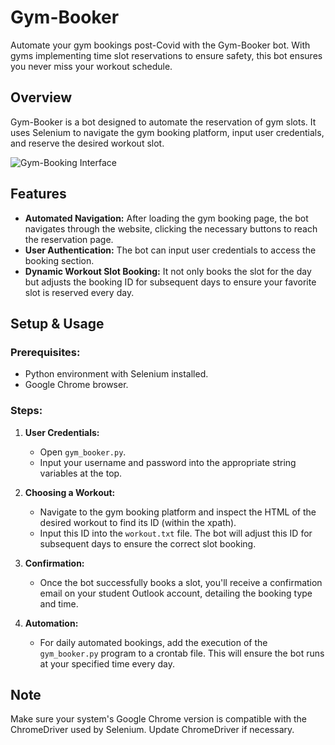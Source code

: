 # Gym-Booker

Automate your gym bookings post-Covid with the Gym-Booker bot. With gyms implementing time slot reservations to ensure safety, this bot ensures you never miss your workout schedule.

## Overview

Gym-Booker is a bot designed to automate the reservation of gym slots. It uses Selenium to navigate the gym booking platform, input user credentials, and reserve the desired workout slot.

![Gym-Booking Interface](https://user-images.githubusercontent.com/94335877/145320188-e1930e16-4e9b-428b-915a-f8f590694add.png)

## Features

- **Automated Navigation:** After loading the gym booking page, the bot navigates through the website, clicking the necessary buttons to reach the reservation page.
- **User Authentication:** The bot can input user credentials to access the booking section.
- **Dynamic Workout Slot Booking:** It not only books the slot for the day but adjusts the booking ID for subsequent days to ensure your favorite slot is reserved every day.

## Setup & Usage

### Prerequisites:
- Python environment with Selenium installed.
- Google Chrome browser.

### Steps:

1. **User Credentials:** 
   - Open `gym_booker.py`.
   - Input your username and password into the appropriate string variables at the top.

2. **Choosing a Workout:** 
   - Navigate to the gym booking platform and inspect the HTML of the desired workout to find its ID (within the xpath).
   - Input this ID into the `workout.txt` file. The bot will adjust this ID for subsequent days to ensure the correct slot booking.

3. **Confirmation:** 
   - Once the bot successfully books a slot, you'll receive a confirmation email on your student Outlook account, detailing the booking type and time.

4. **Automation:** 
   - For daily automated bookings, add the execution of the `gym_booker.py` program to a crontab file. This will ensure the bot runs at your specified time every day.

## Note
Make sure your system's Google Chrome version is compatible with the ChromeDriver used by Selenium. Update ChromeDriver if necessary.
